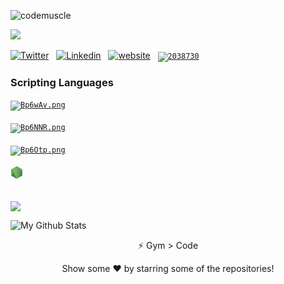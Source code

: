 <p align="left"> <img src="https://komarev.com/ghpvc/?username=CodeMuscle&label=Views&color=blue&style=plastic" alt="codemuscle" /> </p>

<!-- <a href="https://freeimage.host/i/Bp2m74"><img src="https://iili.io/Bp2m74.md.jpg" alt="Bp2m74.md.jpg" border="0"></a> -->
<a target="_blank"><img src="https://media.giphy.com/media/Vuw9m5wXviFIQ/source.gif" width="280" height="auto" /></a>


[![Twitter](https://img.shields.io/twitter/follow/GaneshGovind7?style=social)](https://twitter.com/GaneshGovind7) &nbsp;
[![Linkedin](https://img.shields.io/badge/-ganeshgovind21-blue?style=flat-square&logo=Linkedin&logoColor=white&link=https://www.linkedin.com/in/ganeshgovind21/)](https://www.linkedin.com/in/ganeshgovind21) &nbsp;
[![website](https://img.shields.io/badge/PortfolioWebsite-2648ff?style=flat-square&logo=google-chrome)](https://ganesh-portfolio-nine.vercel.app/) &nbsp;
<code><a href="https://codepen.io/codemuscle/pens/"><img src="https://i.ibb.co/3FDKTjq/Button-Fill-White-Large.png" alt="2038730" border="0" width="30px" height="30px" target='_blank'></a><br /></code>

### Scripting Languages 

<code><a href="https://freeimage.host/"><img src="https://iili.io/Bp6wAv.png" alt="Bp6wAv.png" border="0"></a><br /><a target='_blank' href='https://freeimage.host/'></a><br /></code>
<code><a href="https://freeimage.host/"><img src="https://iili.io/Bp6NNR.png" alt="Bp6NNR.png" border="0"></a><br /><a target='_blank' href='https://freeimage.host/'></a><br/></code>
<code><a href="https://freeimage.host/"><img src="https://iili.io/Bp6Otp.png" alt="Bp6Otp.png" border="0"></a><br /><a target='_blank' href='https://freeimage.host/'></a><br/></code>
<code><img height="20" src="https://raw.githubusercontent.com/github/explore/80688e429a7d4ef2fca1e82350fe8e3517d3494d/topics/nodejs/nodejs.png"></code>
<!-- <code><img height="20" src="https://raw.githubusercontent.com/github/explore/80688e429a7d4ef2fca1e82350fe8e3517d3494d/topics/flutter/flutter.png"></code>
<code><img height="20" src="https://raw.githubusercontent.com/github/explore/80688e429a7d4ef2fca1e82350fe8e3517d3494d/topics/dart/dart.png"></code> -->


<br/>

<a href="https://github.com/CodeMuscle">
  <img align="center" src="https://github-readme-stats.vercel.app/api/top-langs/?username=CodeMuscle&theme=dark&hide_langs_below=1" /></a>

![My Github Stats](https://github-readme-stats.vercel.app/api?username=CodeMuscle&&show_icons=true&title_color=ffffff&icon_color=bb2acf&text_color=daf7dc&bg_color=151515)

<div align="center">
  <p>⚡ Gym > Code </p>
  <p>Show some ❤️ by starring some of the repositories!</p>
  
 </div>

